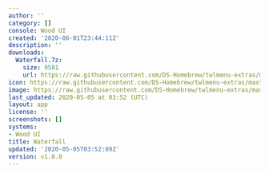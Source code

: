 ```yaml
---
author: ''
category: []
console: Wood UI
created: '2020-06-01T23:44:11Z'
description: ''
downloads:
  Waterfall.7z:
    size: 9581
    url: https://raw.githubusercontent.com/DS-Homebrew/twlmenu-extras/master/_nds/TWiLightMenu/akmenu/themes/Waterfall.7z
icon: https://raw.githubusercontent.com/DS-Homebrew/twlmenu-extras/master/_nds/TWiLightMenu/akmenu/themes/meta/Waterfall/icon.png
image: https://raw.githubusercontent.com/DS-Homebrew/twlmenu-extras/master/_nds/TWiLightMenu/akmenu/themes/meta/Waterfall/icon.png
last_updated: 2020-05-05 at 03:52 (UTC)
layout: app
license: ''
screenshots: []
systems:
- Wood UI
title: Waterfall
updated: '2020-05-05T03:52:09Z'
version: v1.0.0
---
```

